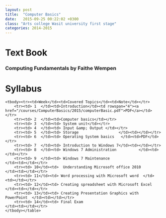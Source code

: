 ```yaml
---
layout: post
title:  "Computer Basics"
date:   2015-09-25 00:22:02 +0300
class: "Arts college Wasit university first stage"
categories: 2014-2015
---
```


<h1 class="page-header">Text Book</h1>
<h3>Computing Fundamentals by Faithe Wempen</h3>
<h1 class="page-header">Syllabus</h1>
<table class="table table-bordered table-hover table-responsive">

	<tbody><tr><td>Week</td><td>Covered Topics</td><td>Note</td></tr>
		<tr><td> 1	</td><td>Introduction</td><td rowspan="4"><a href="/courses/ComputerBasics/2015/computerBasic.pdf">PDF</a></td></tr>
		<tr><td> 2	</td><td>Computer basics</td></tr>
		<tr><td> 3	</td><td> System unit</td></tr>
		<tr><td> 4	</td><td> Input &amp; Output </td></tr>
		<tr><td> 5	</td><td> Storage                  </td><td></td></tr>
		<tr><td> 6	</td><td> Operating System basics   </td><td>PDF</td></tr>
		<tr><td> 7	</td><td> Introduction to Windows 7</td><td></td></tr>
		<tr><td> 8	</td><td> Windows 7 Administration          </td><td></td></tr>
		<tr><td> 9	</td><td> Windows 7 Maintenance                        </td><td></td></tr>
		<tr><td> 10</td><td>  Understanding Microsoft office 2010                   </td><td></td></tr>
		<tr><td> 11</td><td> Word processing with Microsoft word  </td><td></td></tr>
		<tr><td> 12</td><td> Creating spreadsheet with Microsoft Excel   </td><td></td></tr>
		<tr><td> 13</td><td> Creating Presentation Graphics with PowerPoint  </td><td></td></tr>
		<tr><td> 14</td><td> Final Exam                                </td><td></td></tr>
	</tbody></table>

